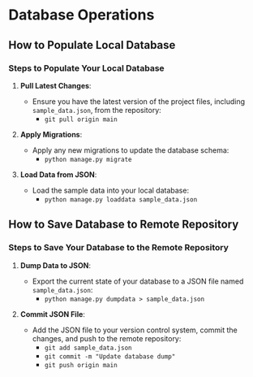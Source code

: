 # Database Operations

## How to Populate Local Database

### Steps to Populate Your Local Database

1. **Pull Latest Changes**:
   - Ensure you have the latest version of the project files, including `sample_data.json`, from the repository:
     - `git pull origin main`

2. **Apply Migrations**:
   - Apply any new migrations to update the database schema:
     - `python manage.py migrate`

3. **Load Data from JSON**:
   - Load the sample data into your local database:
     - `python manage.py loaddata sample_data.json`

## How to Save Database to Remote Repository

### Steps to Save Your Database to the Remote Repository

1. **Dump Data to JSON**:
   - Export the current state of your database to a JSON file named `sample_data.json`:
     - `python manage.py dumpdata > sample_data.json`

2. **Commit JSON File**:
   - Add the JSON file to your version control system, commit the changes, and push to the remote repository:
     - `git add sample_data.json`
     - `git commit -m "Update database dump"`
     - `git push origin main`

